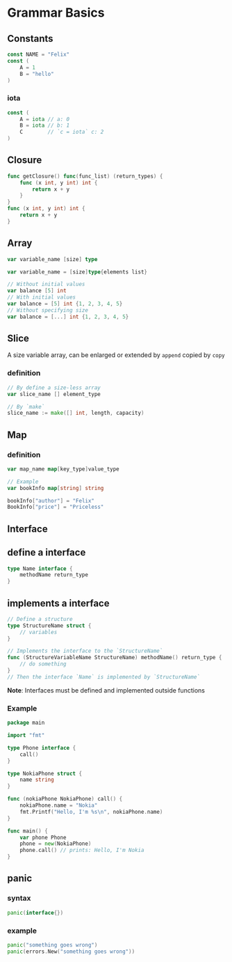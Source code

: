 # Grammar Basics

## Constants

```go
const NAME = "Felix"
const (
    A = 1
    B = "hello"
)
```

### iota

```go
const (
    A = iota // a: 0
    B = iota // b: 1
    C        // `c = iota` c: 2
)
```

## Closure

```go
func getClosure() func(func_list) (return_types) {
    func (x int, y int) int {
        return x + y
    }
}
func (x int, y int) int {
    return x + y
}
```

## Array

```go
var variable_name [size] type

var variable_name = [size]type{elements list}

// Without initial values
var balance [5] int
// With initial values
var balance = [5] int {1, 2, 3, 4, 5}
// Without specifying size
var balance = [...] int {1, 2, 3, 4, 5}
```

## Slice

A size variable array, can be enlarged or extended by `append` copied by `copy`

### definition

```go
// By define a size-less array
var slice_name [] element_type

// By `make`
slice_name := make([] int, length, capacity)
```

## Map

### definition

```go
var map_name map[key_type]value_type

// Example
var bookInfo map[string] string

bookInfo["author"] = "Felix"
BookInfo["price"] = "Priceless"
```

## Interface

## define a interface

```go
type Name interface {
    methodName return_type
}
```

## implements a interface

```go
// Define a structure
type StructureName struct {
    // variables
}

// Implements the interface to the `StructureName`
func (StructureVariableName StructureName) methodName() return_type {
    // do something
}
// Then the interface `Name` is implemented by `StructureName`
```

**Note**: Interfaces must be defined and implemented outside functions

### Example

```go
package main

import "fmt"

type Phone interface {
    call()
}

type NokiaPhone struct {
    name string
}

func (nokiaPhone NokiaPhone) call() {
    nokiaPhone.name = "Nokia"
    fmt.Printf("Hello, I'm %s\n", nokiaPhone.name)
}

func main() {
    var phone Phone
    phone = new(NokiaPhone)
    phone.call() // prints: Hello, I'm Nokia
}
```

## panic

### syntax

```go
panic(interface{})
```

### example

```go
panic("something goes wrong")
panic(errors.New("something goes wrong"))
```